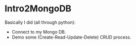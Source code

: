 # Intro2MongoDB

Basically I did (all through python):
- Connect to my Mongo DB.
- Demo some (Create-Read-Update-Delete) CRUD process.
